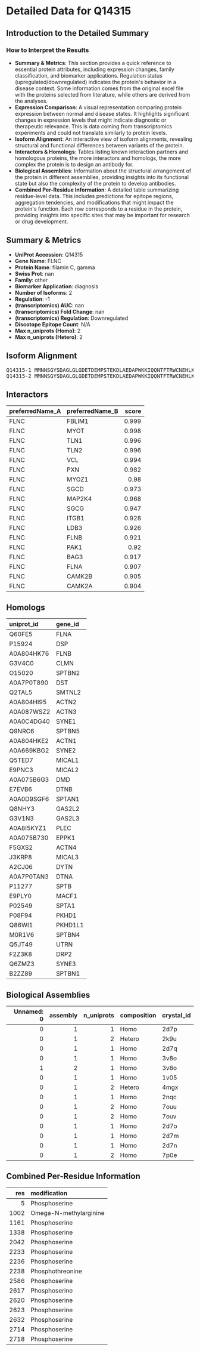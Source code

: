 # Detailed Data for Q14315


## Introduction to the Detailed Summary

### How to Interpret the Results

- **Summary & Metrics**: This section provides a quick reference to essential protein attributes, including expression changes, family classification, and biomarker applications. Regulation status (upregulated/downregulated) indicates the protein's behavior in a disease context. Some information comes from the original excel file with the proteins selected from literature, while others are derived from the analyses.
- **Expression Comparison**: A visual representation comparing protein expression between normal and disease states. It highlights significant changes in expression levels that might indicate diagnostic or therapeutic relevance. This is data coming from transcriptomics experiments and could not translate similarly to protein levels.
- **Isoform Alignment**: An interactive view of isoform alignments, revealing structural and functional differences between variants of the protein.
- **Interactors & Homologs**: Tables listing known interaction partners and homologous proteins, the more interactors and homologs, the more complex the protein is to design an antibody for.
- **Biological Assemblies**: Information about the structural arrangement of the protein in different assemblies, providing insights into its functional state but also the complexity of the protein to develop antibodies.
- **Combined Per-Residue Information**: A detailed table summarizing residue-level data. This includes predictions for epitope regions, aggregation tendencies, and modifications that might impact the protein's function. Each row corresponds to a residue in the protein, providing insights into specific sites that may be important for research or drug development.
## Summary & Metrics

- **UniProt Accession**: Q14315
- **Gene Name**: FLNC
- **Protein Name**: filamin C, gamma
- **Swiss Prot**: nan
- **Family**: other
- **Biomarker Application**: diagnosis
- **Number of Isoforms**: 2
- **Regulation**: -1
- **(transcriptomics) AUC**: nan
- **(transcriptomics) Fold Change**: nan
- **(transcriptomics) Regulation**: Downregulated
- **Discotope Epitope Count**: N/A
- **Max n_uniprots (Homo)**: 2
- **Max n_uniprots (Hetero)**: 2


## Isoform Alignment

<div>
<pre style='font-size:14px; font-family:monospace;'>Q14315-1 <span>M</span><span>M</span><span>N</span><span>N</span><span>S</span><span>G</span><span>Y</span><span>S</span><span>D</span><span>A</span><span>G</span><span>L</span><span>G</span><span>L</span><span>G</span><span>D</span><span>E</span><span>T</span><span>D</span><span>E</span><span>M</span><span>P</span><span>S</span><span>T</span><span>E</span><span>K</span><span>D</span><span>L</span><span>A</span><span>E</span><span>D</span><span>A</span><span>P</span><span>W</span><span>K</span><span>K</span><span>I</span><span>Q</span><span>Q</span><span>N</span><span>T</span><span>F</span><span>T</span><span>R</span><span>W</span><span>C</span><span>N</span><span>E</span><span>H</span><span>L</span><span>K</span><span>C</span><span>V</span><span>G</span><span>K</span><span>R</span><span>L</span><span>T</span><span>D</span><span>L</span><span>Q</span><span>R</span><span>D</span><span>L</span><span>S</span><span>D</span><span>G</span><span>L</span><span>R</span><span>L</span><span>I</span><span>A</span><span>L</span><span>L</span><span>E</span><span>V</span><span>L</span><span>S</span><span>Q</span><span>K</span><span>R</span><span>M</span><span>Y</span><span>R</span><span>K</span><span>F</span><span>H</span><span>P</span><span>R</span><span>P</span><span>N</span><span>F</span><span>R</span><span>Q</span><span>M</span><span>K</span><span>L</span><span>E</span><span>N</span><span>V</span><span>S</span><span>V</span><span>A</span><span>L</span><span>E</span><span>F</span><span>L</span><span>E</span><span>R</span><span>E</span><span>H</span><span>I</span><span>K</span><span>L</span><span>V</span><span>S</span><span>I</span><span>D</span><span>S</span><span>K</span><span>A</span><span>I</span><span>V</span><span>D</span><span>G</span><span>N</span><span>L</span><span>K</span><span>L</span><span>I</span><span>L</span><span>G</span><span>L</span><span>I</span><span>W</span><span>T</span><span>L</span><span>I</span><span>L</span><span>H</span><span>Y</span><span>S</span><span>I</span><span>S</span><span>M</span><span>P</span><span>M</span><span>W</span><span>E</span><span>D</span><span>E</span><span>D</span><span>D</span><span>E</span><span>D</span><span>A</span><span>R</span><span>K</span><span>Q</span><span>T</span><span>P</span><span>K</span><span>Q</span><span>R</span><span>L</span><span>L</span><span>G</span><span>W</span><span>I</span><span>Q</span><span>N</span><span>K</span><span>V</span><span>P</span><span>Q</span><span>L</span><span>P</span><span>I</span><span>T</span><span>N</span><span>F</span><span>N</span><span>R</span><span>D</span><span>W</span><span>Q</span><span>D</span><span>G</span><span>K</span><span>A</span><span>L</span><span>G</span><span>A</span><span>L</span><span>V</span><span>D</span><span>N</span><span>C</span><span>A</span><span>P</span><span>G</span><span>L</span><span>C</span><span>P</span><span>D</span><span>W</span><span>E</span><span>A</span><span>W</span><span>D</span><span>P</span><span>N</span><span>Q</span><span>P</span><span>V</span><span>E</span><span>N</span><span>A</span><span>R</span><span>E</span><span>A</span><span>M</span><span>Q</span><span>Q</span><span>A</span><span>D</span><span>D</span><span>W</span><span>L</span><span>G</span><span>V</span><span>P</span><span>Q</span><span>V</span><span>I</span><span>A</span><span>P</span><span>E</span><span>E</span><span>I</span><span>V</span><span>D</span><span>P</span><span>N</span><span>V</span><span>D</span><span>E</span><span>H</span><span>S</span><span>V</span><span>M</span><span>T</span><span>Y</span><span>L</span><span>S</span><span>Q</span><span>F</span><span>P</span><span>K</span><span>A</span><span>K</span><span>L</span><span>K</span><span>P</span><span>G</span><span>A</span><span>P</span><span>V</span><span>R</span><span>S</span><span>K</span><span>Q</span><span>L</span><span>N</span><span>P</span><span>K</span><span>K</span><span>A</span><span>I</span><span>A</span><span>Y</span><span>G</span><span>P</span><span>G</span><span>I</span><span>E</span><span>P</span><span>Q</span><span>G</span><span>N</span><span>T</span><span>V</span><span>L</span><span>Q</span><span>P</span><span>A</span><span>H</span><span>F</span><span>T</span><span>V</span><span>Q</span><span>T</span><span>V</span><span>D</span><span>A</span><span>G</span><span>V</span><span>G</span><span>E</span><span>V</span><span>L</span><span>V</span><span>Y</span><span>I</span><span>E</span><span>D</span><span>P</span><span>E</span><span>G</span><span>H</span><span>T</span><span>E</span><span>E</span><span>A</span><span>K</span><span>V</span><span>V</span><span>P</span><span>N</span><span>N</span><span>D</span><span>K</span><span>D</span><span>R</span><span>T</span><span>Y</span><span>A</span><span>V</span><span>S</span><span>Y</span><span>V</span><span>P</span><span>K</span><span>V</span><span>A</span><span>G</span><span>L</span><span>H</span><span>K</span><span>V</span><span>T</span><span>V</span><span>L</span><span>F</span><span>A</span><span>G</span><span>Q</span><span>N</span><span>I</span><span>E</span><span>R</span><span>S</span><span>P</span><span>F</span><span>E</span><span>V</span><span>N</span><span>V</span><span>G</span><span>M</span><span>A</span><span>L</span><span>G</span><span>D</span><span>A</span><span>N</span><span>K</span><span>V</span><span>S</span><span>A</span><span>R</span><span>G</span><span>P</span><span>G</span><span>L</span><span>E</span><span>P</span><span>V</span><span>G</span><span>N</span><span>V</span><span>A</span><span>N</span><span>K</span><span>P</span><span>T</span><span>Y</span><span>F</span><span>D</span><span>I</span><span>Y</span><span>T</span><span>A</span><span>G</span><span>A</span><span>G</span><span>T</span><span>G</span><span>D</span><span>V</span><span>A</span><span>V</span><span>V</span><span>I</span><span>V</span><span>D</span><span>P</span><span>Q</span><span>G</span><span>R</span><span>R</span><span>D</span><span>T</span><span>V</span><span>E</span><span>V</span><span>A</span><span>L</span><span>E</span><span>D</span><span>K</span><span>G</span><span>D</span><span>S</span><span>T</span><span>F</span><span>R</span><span>C</span><span>T</span><span>Y</span><span>R</span><span>P</span><span>A</span><span>M</span><span>E</span><span>G</span><span>P</span><span>H</span><span>T</span><span>V</span><span>H</span><span>V</span><span>A</span><span>F</span><span>A</span><span>G</span><span>A</span><span>P</span><span>I</span><span>T</span><span>R</span><span>S</span><span>P</span><span>F</span><span>P</span><span>V</span><span>H</span><span>V</span><span>S</span><span>E</span><span>A</span><span>C</span><span>N</span><span>P</span><span>N</span><span>A</span><span>C</span><span>R</span><span>A</span><span>S</span><span>G</span><span>R</span><span>G</span><span>L</span><span>Q</span><span>P</span><span>K</span><span>G</span><span>V</span><span>R</span><span>V</span><span>K</span><span>E</span><span>V</span><span>A</span><span>D</span><span>F</span><span>K</span><span>V</span><span>F</span><span>T</span><span>K</span><span>G</span><span>A</span><span>G</span><span>S</span><span>G</span><span>E</span><span>L</span><span>K</span><span>V</span><span>T</span><span>V</span><span>K</span><span>G</span><span>P</span><span>K</span><span>G</span><span>T</span><span>E</span><span>E</span><span>P</span><span>V</span><span>K</span><span>V</span><span>R</span><span>E</span><span>A</span><span>G</span><span>D</span><span>G</span><span>V</span><span>F</span><span>E</span><span>C</span><span>E</span><span>Y</span><span>Y</span><span>P</span><span>V</span><span>V</span><span>P</span><span>G</span><span>K</span><span>Y</span><span>V</span><span>V</span><span>T</span><span>I</span><span>T</span><span>W</span><span>G</span><span>G</span><span>Y</span><span>A</span><span>I</span><span>P</span><span>R</span><span>S</span><span>P</span><span>F</span><span>E</span><span>V</span><span>Q</span><span>V</span><span>S</span><span>P</span><span>E</span><span>A</span><span>G</span><span>V</span><span>Q</span><span>K</span><span>V</span><span>R</span><span>A</span><span>W</span><span>G</span><span>P</span><span>G</span><span>L</span><span>E</span><span>T</span><span>G</span><span>Q</span><span>V</span><span>G</span><span>K</span><span>S</span><span>A</span><span>D</span><span>F</span><span>V</span><span>V</span><span>E</span><span>A</span><span>I</span><span>G</span><span>T</span><span>E</span><span>V</span><span>G</span><span>T</span><span>L</span><span>G</span><span>F</span><span>S</span><span>I</span><span>E</span><span>G</span><span>P</span><span>S</span><span>Q</span><span>A</span><span>K</span><span>I</span><span>E</span><span>C</span><span>D</span><span>D</span><span>K</span><span>G</span><span>D</span><span>G</span><span>S</span><span>C</span><span>D</span><span>V</span><span>R</span><span>Y</span><span>W</span><span>P</span><span>T</span><span>E</span><span>P</span><span>G</span><span>E</span><span>Y</span><span>A</span><span>V</span><span>H</span><span>V</span><span>I</span><span>C</span><span>D</span><span>D</span><span>E</span><span>D</span><span>I</span><span>R</span><span>D</span><span>S</span><span>P</span><span>F</span><span>I</span><span>A</span><span>H</span><span>I</span><span>L</span><span>P</span><span>A</span><span>P</span><span>P</span><span>D</span><span>C</span><span>F</span><span>P</span><span>D</span><span>K</span><span>V</span><span>K</span><span>A</span><span>F</span><span>G</span><span>P</span><span>G</span><span>L</span><span>E</span><span>P</span><span>T</span><span>G</span><span>C</span><span>I</span><span>V</span><span>D</span><span>K</span><span>P</span><span>A</span><span>E</span><span>F</span><span>T</span><span>I</span><span>D</span><span>A</span><span>R</span><span>A</span><span>A</span><span>G</span><span>K</span><span>G</span><span>D</span><span>L</span><span>K</span><span>L</span><span>Y</span><span>A</span><span>Q</span><span>D</span><span>A</span><span>D</span><span>G</span><span>C</span><span>P</span><span>I</span><span>D</span><span>I</span><span>K</span><span>V</span><span>I</span><span>P</span><span>N</span><span>G</span><span>D</span><span>G</span><span>T</span><span>F</span><span>R</span><span>C</span><span>S</span><span>Y</span><span>V</span><span>P</span><span>T</span><span>K</span><span>P</span><span>I</span><span>K</span><span>H</span><span>T</span><span>I</span><span>I</span><span>I</span><span>S</span><span>W</span><span>G</span><span>G</span><span>V</span><span>N</span><span>V</span><span>P</span><span>K</span><span>S</span><span>P</span><span>F</span><span>R</span><span>V</span><span>N</span><span>V</span><span>G</span><span>E</span><span>G</span><span>S</span><span>H</span><span>P</span><span>E</span><span>R</span><span>V</span><span>K</span><span>V</span><span>Y</span><span>G</span><span>P</span><span>G</span><span>V</span><span>E</span><span>K</span><span>T</span><span>G</span><span>L</span><span>K</span><span>A</span><span>N</span><span>E</span><span>P</span><span>T</span><span>Y</span><span>F</span><span>T</span><span>V</span><span>D</span><span>C</span><span>S</span><span>E</span><span>A</span><span>G</span><span>Q</span><span>G</span><span>D</span><span>V</span><span>S</span><span>I</span><span>G</span><span>I</span><span>K</span><span>C</span><span>A</span><span>P</span><span>G</span><span>V</span><span>V</span><span>G</span><span>P</span><span>A</span><span>E</span><span>A</span><span>D</span><span>I</span><span>D</span><span>F</span><span>D</span><span>I</span><span>I</span><span>K</span><span>N</span><span>D</span><span>N</span><span>D</span><span>T</span><span>F</span><span>T</span><span>V</span><span>K</span><span>Y</span><span>T</span><span>P</span><span>P</span><span>G</span><span>A</span><span>G</span><span>R</span><span>Y</span><span>T</span><span>I</span><span>M</span><span>V</span><span>L</span><span>F</span><span>A</span><span>N</span><span>Q</span><span>E</span><span>I</span><span>P</span><span>A</span><span>S</span><span>P</span><span>F</span><span>H</span><span>I</span><span>K</span><span>V</span><span>D</span><span>P</span><span>S</span><span>H</span><span>D</span><span>A</span><span>S</span><span>K</span><span>V</span><span>K</span><span>A</span><span>E</span><span>G</span><span>P</span><span>G</span><span>L</span><span>N</span><span>R</span><span>T</span><span>G</span><span>V</span><span>E</span><span>V</span><span>G</span><span>K</span><span>P</span><span>T</span><span>H</span><span>F</span><span>T</span><span>V</span><span>L</span><span>T</span><span>K</span><span>G</span><span>A</span><span>G</span><span>K</span><span>A</span><span>K</span><span>L</span><span>D</span><span>V</span><span>Q</span><span>F</span><span>A</span><span>G</span><span>T</span><span>A</span><span>K</span><span>G</span><span>E</span><span>V</span><span>V</span><span>R</span><span>D</span><span>F</span><span>E</span><span>I</span><span>I</span><span>D</span><span>N</span><span>H</span><span>D</span><span>Y</span><span>S</span><span>Y</span><span>T</span><span>V</span><span>K</span><span>Y</span><span>T</span><span>A</span><span>V</span><span>Q</span><span>Q</span><span>G</span><span>N</span><span>M</span><span>A</span><span>V</span><span>T</span><span>V</span><span>T</span><span>Y</span><span>G</span><span>G</span><span>D</span><span>P</span><span>V</span><span>P</span><span>K</span><span>S</span><span>P</span><span>F</span><span>V</span><span>V</span><span>N</span><span>V</span><span>A</span><span>P</span><span>P</span><span>L</span><span>D</span><span>L</span><span>S</span><span>K</span><span>I</span><span>K</span><span>V</span><span>Q</span><span>G</span><span>L</span><span>N</span><span>S</span><span>K</span><span>V</span><span>A</span><span>V</span><span>G</span><span>Q</span><span>E</span><span>Q</span><span>A</span><span>F</span><span>S</span><span>V</span><span>N</span><span>T</span><span>R</span><span>G</span><span>A</span><span>G</span><span>G</span><span>Q</span><span>G</span><span>Q</span><span>L</span><span>D</span><span>V</span><span>R</span><span>M</span><span>T</span><span>S</span><span>P</span><span>S</span><span>R</span><span>R</span><span>P</span><span>I</span><span>P</span><span>C</span><span>K</span><span>L</span><span>E</span><span>P</span><span>G</span><span>G</span><span>G</span><span>A</span><span>E</span><span>A</span><span>Q</span><span>A</span><span>V</span><span>R</span><span>Y</span><span>M</span><span>P</span><span>P</span><span>E</span><span>E</span><span>G</span><span>P</span><span>Y</span><span>K</span><span>V</span><span>D</span><span>I</span><span>T</span><span>Y</span><span>D</span><span>G</span><span>H</span><span>P</span><span>V</span><span>P</span><span>G</span><span>S</span><span>P</span><span>F</span><span>A</span><span>V</span><span>E</span><span>G</span><span>V</span><span>L</span><span>P</span><span>P</span><span>D</span><span>P</span><span>S</span><span>K</span><span>V</span><span>C</span><span>A</span><span>Y</span><span>G</span><span>P</span><span>G</span><span>L</span><span>K</span><span>G</span><span>G</span><span>L</span><span>V</span><span>G</span><span>T</span><span>P</span><span>A</span><span>P</span><span>F</span><span>S</span><span>I</span><span>D</span><span>T</span><span>K</span><span>G</span><span>A</span><span>G</span><span>T</span><span>G</span><span>G</span><span>L</span><span>G</span><span>L</span><span>T</span><span>V</span><span>E</span><span>G</span><span>P</span><span>C</span><span>E</span><span>A</span><span>K</span><span>I</span><span>E</span><span>C</span><span>Q</span><span>D</span><span>N</span><span>G</span><span>D</span><span>G</span><span>S</span><span>C</span><span>A</span><span>V</span><span>S</span><span>Y</span><span>L</span><span>P</span><span>T</span><span>E</span><span>P</span><span>G</span><span>E</span><span>Y</span><span>T</span><span>I</span><span>N</span><span>I</span><span>L</span><span>F</span><span>A</span><span>E</span><span>A</span><span>H</span><span>I</span><span>P</span><span>G</span><span>S</span><span>P</span><span>F</span><span>K</span><span>A</span><span>T</span><span>I</span><span>R</span><span>P</span><span>V</span><span>F</span><span>D</span><span>P</span><span>S</span><span>K</span><span>V</span><span>R</span><span>A</span><span>S</span><span>G</span><span>P</span><span>G</span><span>L</span><span>E</span><span>R</span><span>G</span><span>K</span><span>V</span><span>G</span><span>E</span><span>A</span><span>A</span><span>T</span><span>F</span><span>T</span><span>V</span><span>D</span><span>C</span><span>S</span><span>E</span><span>A</span><span>G</span><span>E</span><span>A</span><span>E</span><span>L</span><span>T</span><span>I</span><span>E</span><span>I</span><span>L</span><span>S</span><span>D</span><span>A</span><span>G</span><span>V</span><span>K</span><span>A</span><span>E</span><span>V</span><span>L</span><span>I</span><span>H</span><span>N</span><span>N</span><span>A</span><span>D</span><span>G</span><span>T</span><span>Y</span><span>H</span><span>I</span><span>T</span><span>Y</span><span>S</span><span>P</span><span>A</span><span>F</span><span>P</span><span>G</span><span>T</span><span>Y</span><span>T</span><span>I</span><span>T</span><span>I</span><span>K</span><span>Y</span><span>G</span><span>G</span><span>H</span><span>P</span><span>V</span><span>P</span><span>K</span><span>F</span><span>P</span><span>T</span><span>R</span><span>V</span><span>H</span><span>V</span><span>Q</span><span>P</span><span>A</span><span>V</span><span>D</span><span>T</span><span>S</span><span>G</span><span>V</span><span>K</span><span>V</span><span>S</span><span>G</span><span>P</span><span>G</span><span>V</span><span>E</span><span>P</span><span>H</span><span>G</span><span>V</span><span>L</span><span>R</span><span>E</span><span>V</span><span>T</span><span>T</span><span>E</span><span>F</span><span>T</span><span>V</span><span>D</span><span>A</span><span>R</span><span>S</span><span>L</span><span>T</span><span>A</span><span>T</span><span>G</span><span>G</span><span>N</span><span>H</span><span>V</span><span>T</span><span>A</span><span>R</span><span>V</span><span>L</span><span>N</span><span>P</span><span>S</span><span>G</span><span>A</span><span>K</span><span>T</span><span>D</span><span>T</span><span>Y</span><span>V</span><span>T</span><span>D</span><span>N</span><span>G</span><span>D</span><span>G</span><span>T</span><span>Y</span><span>R</span><span>V</span><span>Q</span><span>Y</span><span>T</span><span>A</span><span>Y</span><span>E</span><span>E</span><span>G</span><span>V</span><span>H</span><span>L</span><span>V</span><span>E</span><span>V</span><span>L</span><span>Y</span><span>D</span><span>E</span><span>V</span><span>A</span><span>V</span><span>P</span><span>K</span><span>S</span><span>P</span><span>F</span><span>R</span><span>V</span><span>G</span><span>V</span><span>T</span><span>E</span><span>G</span><span>C</span><span>D</span><span>P</span><span>T</span><span>R</span><span>V</span><span>R</span><span>A</span><span>F</span><span>G</span><span>P</span><span>G</span><span>L</span><span>E</span><span>G</span><span>G</span><span>L</span><span>V</span><span>N</span><span>K</span><span>A</span><span>N</span><span>R</span><span>F</span><span>T</span><span>V</span><span>E</span><span>T</span><span>R</span><span>G</span><span>A</span><span>G</span><span>T</span><span>G</span><span>G</span><span>L</span><span>G</span><span>L</span><span>A</span><span>I</span><span>E</span><span>G</span><span>P</span><span>S</span><span>E</span><span>A</span><span>K</span><span>M</span><span>S</span><span>C</span><span>K</span><span>D</span><span>N</span><span>K</span><span>D</span><span>G</span><span>S</span><span>C</span><span>T</span><span>V</span><span>E</span><span>Y</span><span>I</span><span>P</span><span>F</span><span>T</span><span>P</span><span>G</span><span>D</span><span>Y</span><span>D</span><span>V</span><span>N</span><span>I</span><span>T</span><span>F</span><span>G</span><span>G</span><span>R</span><span>P</span><span>I</span><span>P</span><span>G</span><span>S</span><span>P</span><span>F</span><span>R</span><span>V</span><span>P</span><span>V</span><span>K</span><span>D</span><span>V</span><span>V</span><span>D</span><span>P</span><span>G</span><span>K</span><span>V</span><span>K</span><span>C</span><span>S</span><span>G</span><span>P</span><span>G</span><span>L</span><span>G</span><span>A</span><span>G</span><span>V</span><span>R</span><span>A</span><span>R</span><span>V</span><span>P</span><span>Q</span><span>T</span><span>F</span><span>T</span><span>V</span><span>D</span><span>C</span><span>S</span><span>Q</span><span>A</span><span>G</span><span>R</span><span>A</span><span>P</span><span>L</span><span>Q</span><span>V</span><span>A</span><span>V</span><span>L</span><span>G</span><span>P</span><span>T</span><span>G</span><span>V</span><span>A</span><span>E</span><span>P</span><span>V</span><span>E</span><span>V</span><span>R</span><span>D</span><span>N</span><span>G</span><span>D</span><span>G</span><span>T</span><span>H</span><span>T</span><span>V</span><span>H</span><span>Y</span><span>T</span><span>P</span><span>A</span><span>T</span><span>D</span><span>G</span><span>P</span><span>Y</span><span>T</span><span>V</span><span>A</span><span>V</span><span>K</span><span>Y</span><span>A</span><span>D</span><span>Q</span><span>E</span><span>V</span><span>P</span><span>R</span><span>S</span><span>P</span><span>F</span><span>K</span><span>I</span><span>K</span><span>V</span><span>L</span><span>P</span><span>A</span><span>H</span><span>D</span><span>A</span><span>S</span><span>K</span><span>V</span><span>R</span><span>A</span><span>S</span><span>G</span><span>P</span><span>G</span><span>L</span><span>N</span><span>A</span><span>S</span><span>G</span><span>I</span><span>P</span><span>A</span><span>S</span><span>L</span><span>P</span><span>V</span><span>E</span><span>F</span><span>T</span><span>I</span><span>D</span><span>A</span><span>R</span><span>D</span><span>A</span><span>G</span><span>E</span><span>G</span><span>L</span><span>L</span><span>T</span><span>V</span><span>Q</span><span>I</span><span>L</span><span>D</span><span>P</span><span>E</span><span>G</span><span>K</span><span>P</span><span>K</span><span>K</span><span>A</span><span>N</span><span>I</span><span>R</span><span>D</span><span>N</span><span>G</span><span>D</span><span>G</span><span>T</span><span>Y</span><span>T</span><span>V</span><span>S</span><span>Y</span><span>L</span><span>P</span><span>D</span><span>M</span><span>S</span><span>G</span><span>R</span><span>Y</span><span>T</span><span>I</span><span>T</span><span>I</span><span>K</span><span>Y</span><span>G</span><span>G</span><span>D</span><span>E</span><span>I</span><span>P</span><span>Y</span><span>S</span><span>P</span><span>F</span><span>R</span><span>I</span><span>H</span><span>A</span><span>L</span><span>P</span><span>T</span><span>G</span><span>D</span><span>A</span><span>S</span><span>K</span><span>C</span><span>L</span><span>V</span><span>T</span><span>V</span><span>S</span><span>I</span><span>G</span><span>G</span><span>H</span><span>G</span><span>L</span><span>G</span><span>A</span><span>C</span><span>L</span><span>G</span><span>P</span><span>R</span><span>I</span><span>Q</span><span>I</span><span>G</span><span>Q</span><span>E</span><span>T</span><span>V</span><span>I</span><span>T</span><span>V</span><span>D</span><span>A</span><span>K</span><span>A</span><span>A</span><span>G</span><span>E</span><span>G</span><span>K</span><span>V</span><span>T</span><span>C</span><span>T</span><span>V</span><span>S</span><span>T</span><span>P</span><span>D</span><span>G</span><span>A</span><span>E</span><span>L</span><span>D</span><span>V</span><span>D</span><span>V</span><span>V</span><span>E</span><span>N</span><span>H</span><span>D</span><span>G</span><span>T</span><span>F</span><span>D</span><span>I</span><span>Y</span><span>Y</span><span>T</span><span>A</span><span>P</span><span>E</span><span>P</span><span>G</span><span>K</span><span>Y</span><span>V</span><span>I</span><span>T</span><span>I</span><span>R</span><span>F</span><span>G</span><span>G</span><span>E</span><span>H</span><span>I</span><span>P</span><span>N</span><span>S</span><span>P</span><span>F</span><span>H</span><span>V</span><span>L</span><span>A</span><span style='background-color: yellow;'>C</span><span style='background-color: yellow;'>D</span><span style='background-color: yellow;'>P</span><span style='background-color: yellow;'>L</span><span style='background-color: yellow;'>P</span><span style='background-color: yellow;'>H</span><span style='background-color: yellow;'>E</span><span style='background-color: yellow;'>E</span><span style='background-color: yellow;'>E</span><span style='background-color: yellow;'>P</span><span style='background-color: yellow;'>S</span><span style='background-color: yellow;'>E</span><span style='background-color: yellow;'>V</span><span style='background-color: yellow;'>P</span><span style='background-color: yellow;'>Q</span><span style='background-color: yellow;'>L</span><span style='background-color: yellow;'>R</span><span style='background-color: yellow;'>Q</span><span style='background-color: yellow;'>P</span><span style='background-color: yellow;'>Y</span><span style='background-color: yellow;'>A</span><span style='background-color: yellow;'>P</span><span style='background-color: yellow;'>P</span><span style='background-color: yellow;'>R</span><span style='background-color: yellow;'>P</span><span style='background-color: yellow;'>G</span><span style='background-color: yellow;'>A</span><span style='background-color: yellow;'>R</span><span style='background-color: yellow;'>P</span><span style='background-color: yellow;'>T</span><span style='background-color: yellow;'>H</span><span style='background-color: yellow;'>W</span><span style='background-color: yellow;'>A</span><span>T</span><span>E</span><span>E</span><span>P</span><span>V</span><span>V</span><span>P</span><span>V</span><span>E</span><span>P</span><span>M</span><span>E</span><span>S</span><span>M</span><span>L</span><span>R</span><span>P</span><span>F</span><span>N</span><span>L</span><span>V</span><span>I</span><span>P</span><span>F</span><span>A</span><span>V</span><span>Q</span><span>K</span><span>G</span><span>E</span><span>L</span><span>T</span><span>G</span><span>E</span><span>V</span><span>R</span><span>M</span><span>P</span><span>S</span><span>G</span><span>K</span><span>T</span><span>A</span><span>R</span><span>P</span><span>N</span><span>I</span><span>T</span><span>D</span><span>N</span><span>K</span><span>D</span><span>G</span><span>T</span><span>I</span><span>T</span><span>V</span><span>R</span><span>Y</span><span>A</span><span>P</span><span>T</span><span>E</span><span>K</span><span>G</span><span>L</span><span>H</span><span>Q</span><span>M</span><span>G</span><span>I</span><span>K</span><span>Y</span><span>D</span><span>G</span><span>N</span><span>H</span><span>I</span><span>P</span><span>G</span><span>S</span><span>P</span><span>L</span><span>Q</span><span>F</span><span>Y</span><span>V</span><span>D</span><span>A</span><span>I</span><span>N</span><span>S</span><span>R</span><span>H</span><span>V</span><span>S</span><span>A</span><span>Y</span><span>G</span><span>P</span><span>G</span><span>L</span><span>S</span><span>H</span><span>G</span><span>M</span><span>V</span><span>N</span><span>K</span><span>P</span><span>A</span><span>T</span><span>F</span><span>T</span><span>I</span><span>V</span><span>T</span><span>K</span><span>D</span><span>A</span><span>G</span><span>E</span><span>G</span><span>G</span><span>L</span><span>S</span><span>L</span><span>A</span><span>V</span><span>E</span><span>G</span><span>P</span><span>S</span><span>K</span><span>A</span><span>E</span><span>I</span><span>T</span><span>C</span><span>K</span><span>D</span><span>N</span><span>K</span><span>D</span><span>G</span><span>T</span><span>C</span><span>T</span><span>V</span><span>S</span><span>Y</span><span>L</span><span>P</span><span>T</span><span>A</span><span>P</span><span>G</span><span>D</span><span>Y</span><span>S</span><span>I</span><span>I</span><span>V</span><span>R</span><span>F</span><span>D</span><span>D</span><span>K</span><span>H</span><span>I</span><span>P</span><span>G</span><span>S</span><span>P</span><span>F</span><span>T</span><span>A</span><span>K</span><span>I</span><span>T</span><span>G</span><span>D</span><span>D</span><span>S</span><span>M</span><span>R</span><span>T</span><span>S</span><span>Q</span><span>L</span><span>N</span><span>V</span><span>G</span><span>T</span><span>S</span><span>T</span><span>D</span><span>V</span><span>S</span><span>L</span><span>K</span><span>I</span><span>T</span><span>E</span><span>S</span><span>D</span><span>L</span><span>S</span><span>Q</span><span>L</span><span>T</span><span>A</span><span>S</span><span>I</span><span>R</span><span>A</span><span>P</span><span>S</span><span>G</span><span>N</span><span>E</span><span>E</span><span>P</span><span>C</span><span>L</span><span>L</span><span>K</span><span>R</span><span>L</span><span>P</span><span>N</span><span>R</span><span>H</span><span>I</span><span>G</span><span>I</span><span>S</span><span>F</span><span>T</span><span>P</span><span>K</span><span>E</span><span>V</span><span>G</span><span>E</span><span>H</span><span>V</span><span>V</span><span>S</span><span>V</span><span>R</span><span>K</span><span>S</span><span>G</span><span>K</span><span>H</span><span>V</span><span>T</span><span>N</span><span>S</span><span>P</span><span>F</span><span>K</span><span>I</span><span>L</span><span>V</span><span>G</span><span>P</span><span>S</span><span>E</span><span>I</span><span>G</span><span>D</span><span>A</span><span>S</span><span>K</span><span>V</span><span>R</span><span>V</span><span>W</span><span>G</span><span>K</span><span>G</span><span>L</span><span>S</span><span>E</span><span>G</span><span>H</span><span>T</span><span>F</span><span>Q</span><span>V</span><span>A</span><span>E</span><span>F</span><span>I</span><span>V</span><span>D</span><span>T</span><span>R</span><span>N</span><span>A</span><span>G</span><span>Y</span><span>G</span><span>G</span><span>L</span><span>G</span><span>L</span><span>S</span><span>I</span><span>E</span><span>G</span><span>P</span><span>S</span><span>K</span><span>V</span><span>D</span><span>I</span><span>N</span><span>C</span><span>E</span><span>D</span><span>M</span><span>E</span><span>D</span><span>G</span><span>T</span><span>C</span><span>K</span><span>V</span><span>T</span><span>Y</span><span>C</span><span>P</span><span>T</span><span>E</span><span>P</span><span>G</span><span>T</span><span>Y</span><span>I</span><span>I</span><span>N</span><span>I</span><span>K</span><span>F</span><span>A</span><span>D</span><span>K</span><span>H</span><span>V</span><span>P</span><span>G</span><span>S</span><span>P</span><span>F</span><span>T</span><span>V</span><span>K</span><span>V</span><span>T</span><span>G</span><span>E</span><span>G</span><span>R</span><span>M</span><span>K</span><span>E</span><span>S</span><span>I</span><span>T</span><span>R</span><span>R</span><span>R</span><span>Q</span><span>A</span><span>P</span><span>S</span><span>I</span><span>A</span><span>T</span><span>I</span><span>G</span><span>S</span><span>T</span><span>C</span><span>D</span><span>L</span><span>N</span><span>L</span><span>K</span><span>I</span><span>P</span><span>G</span><span>N</span><span>W</span><span>F</span><span>Q</span><span>M</span><span>V</span><span>S</span><span>A</span><span>Q</span><span>E</span><span>R</span><span>L</span><span>T</span><span>R</span><span>T</span><span>F</span><span>T</span><span>R</span><span>S</span><span>S</span><span>H</span><span>T</span><span>Y</span><span>T</span><span>R</span><span>T</span><span>E</span><span>R</span><span>T</span><span>E</span><span>I</span><span>S</span><span>K</span><span>T</span><span>R</span><span>G</span><span>G</span><span>E</span><span>T</span><span>K</span><span>R</span><span>E</span><span>V</span><span>R</span><span>V</span><span>E</span><span>E</span><span>S</span><span>T</span><span>Q</span><span>V</span><span>G</span><span>G</span><span>D</span><span>P</span><span>F</span><span>P</span><span>A</span><span>V</span><span>F</span><span>G</span><span>D</span><span>F</span><span>L</span><span>G</span><span>R</span><span>E</span><span>R</span><span>L</span><span>G</span><span>S</span><span>F</span><span>G</span><span>S</span><span>I</span><span>T</span><span>R</span><span>Q</span><span>Q</span><span>E</span><span>G</span><span>E</span><span>A</span><span>S</span><span>S</span><span>Q</span><span>D</span><span>M</span><span>T</span><span>A</span><span>Q</span><span>V</span><span>T</span><span>S</span><span>P</span><span>S</span><span>G</span><span>K</span><span>V</span><span>E</span><span>A</span><span>A</span><span>E</span><span>I</span><span>V</span><span>E</span><span>G</span><span>E</span><span>D</span><span>S</span><span>A</span><span>Y</span><span>S</span><span>V</span><span>R</span><span>F</span><span>V</span><span>P</span><span>Q</span><span>E</span><span>M</span><span>G</span><span>P</span><span>H</span><span>T</span><span>V</span><span>A</span><span>V</span><span>K</span><span>Y</span><span>R</span><span>G</span><span>Q</span><span>H</span><span>V</span><span>P</span><span>G</span><span>S</span><span>P</span><span>F</span><span>Q</span><span>F</span><span>T</span><span>V</span><span>G</span><span>P</span><span>L</span><span>G</span><span>E</span><span>G</span><span>G</span><span>A</span><span>H</span><span>K</span><span>V</span><span>R</span><span>A</span><span>G</span><span>G</span><span>T</span><span>G</span><span>L</span><span>E</span><span>R</span><span>G</span><span>V</span><span>A</span><span>G</span><span>V</span><span>P</span><span>A</span><span>E</span><span>F</span><span>S</span><span>I</span><span>W</span><span>T</span><span>R</span><span>E</span><span>A</span><span>G</span><span>A</span><span>G</span><span>G</span><span>L</span><span>S</span><span>I</span><span>A</span><span>V</span><span>E</span><span>G</span><span>P</span><span>S</span><span>K</span><span>A</span><span>E</span><span>I</span><span>A</span><span>F</span><span>E</span><span>D</span><span>R</span><span>K</span><span>D</span><span>G</span><span>S</span><span>C</span><span>G</span><span>V</span><span>S</span><span>Y</span><span>V</span><span>V</span><span>Q</span><span>E</span><span>P</span><span>G</span><span>D</span><span>Y</span><span>E</span><span>V</span><span>S</span><span>I</span><span>K</span><span>F</span><span>N</span><span>D</span><span>E</span><span>H</span><span>I</span><span>P</span><span>D</span><span>S</span><span>P</span><span>F</span><span>V</span><span>V</span><span>P</span><span>V</span><span>A</span><span>S</span><span>L</span><span>S</span><span>D</span><span>D</span><span>A</span><span>R</span><span>R</span><span>L</span><span>T</span><span>V</span><span>T</span><span>S</span><span>L</span><span>Q</span><span>E</span><span>T</span><span>G</span><span>L</span><span>K</span><span>V</span><span>N</span><span>Q</span><span>P</span><span>A</span><span>S</span><span>F</span><span>A</span><span>V</span><span>Q</span><span>L</span><span>N</span><span>G</span><span>A</span><span>R</span><span>G</span><span>V</span><span>I</span><span>D</span><span>A</span><span>R</span><span>V</span><span>H</span><span>T</span><span>P</span><span>S</span><span>G</span><span>A</span><span>V</span><span>E</span><span>E</span><span>C</span><span>Y</span><span>V</span><span>S</span><span>E</span><span>L</span><span>D</span><span>S</span><span>D</span><span>K</span><span>H</span><span>T</span><span>I</span><span>R</span><span>F</span><span>I</span><span>P</span><span>H</span><span>E</span><span>N</span><span>G</span><span>V</span><span>H</span><span>S</span><span>I</span><span>D</span><span>V</span><span>K</span><span>F</span><span>N</span><span>G</span><span>A</span><span>H</span><span>I</span><span>P</span><span>G</span><span>S</span><span>P</span><span>F</span><span>K</span><span>I</span><span>R</span><span>V</span><span>G</span><span>E</span><span>Q</span><span>S</span><span>Q</span><span>A</span><span>G</span><span>D</span><span>P</span><span>G</span><span>L</span><span>V</span><span>S</span><span>A</span><span>Y</span><span>G</span><span>P</span><span>G</span><span>L</span><span>E</span><span>G</span><span>G</span><span>T</span><span>T</span><span>G</span><span>V</span><span>S</span><span>S</span><span>E</span><span>F</span><span>I</span><span>V</span><span>N</span><span>T</span><span>L</span><span>N</span><span>A</span><span>G</span><span>S</span><span>G</span><span>A</span><span>L</span><span>S</span><span>V</span><span>T</span><span>I</span><span>D</span><span>G</span><span>P</span><span>S</span><span>K</span><span>V</span><span>Q</span><span>L</span><span>D</span><span>C</span><span>R</span><span>E</span><span>C</span><span>P</span><span>E</span><span>G</span><span>H</span><span>V</span><span>V</span><span>T</span><span>Y</span><span>T</span><span>P</span><span>M</span><span>A</span><span>P</span><span>G</span><span>N</span><span>Y</span><span>L</span><span>I</span><span>A</span><span>I</span><span>K</span><span>Y</span><span>G</span><span>G</span><span>P</span><span>Q</span><span>H</span><span>I</span><span>V</span><span>G</span><span>S</span><span>P</span><span>F</span><span>K</span><span>A</span><span>K</span><span>V</span><span>T</span><span>G</span><span>P</span><span>R</span><span>L</span><span>S</span><span>G</span><span>G</span><span>H</span><span>S</span><span>L</span><span>H</span><span>E</span><span>T</span><span>S</span><span>T</span><span>V</span><span>L</span><span>V</span><span>E</span><span>T</span><span>V</span><span>T</span><span>K</span><span>S</span><span>S</span><span>S</span><span>S</span><span>R</span><span>G</span><span>S</span><span>S</span><span>Y</span><span>S</span><span>S</span><span>I</span><span>P</span><span>K</span><span>F</span><span>S</span><span>S</span><span>D</span><span>A</span><span>S</span><span>K</span><span>V</span><span>V</span><span>T</span><span>R</span><span>G</span><span>P</span><span>G</span><span>L</span><span>S</span><span>Q</span><span>A</span><span>F</span><span>V</span><span>G</span><span>Q</span><span>K</span><span>N</span><span>S</span><span>F</span><span>T</span><span>V</span><span>D</span><span>C</span><span>S</span><span>K</span><span>A</span><span>G</span><span>T</span><span>N</span><span>M</span><span>M</span><span>M</span><span>V</span><span>G</span><span>V</span><span>H</span><span>G</span><span>P</span><span>K</span><span>T</span><span>P</span><span>C</span><span>E</span><span>E</span><span>V</span><span>Y</span><span>V</span><span>K</span><span>H</span><span>M</span><span>G</span><span>N</span><span>R</span><span>V</span><span>Y</span><span>N</span><span>V</span><span>T</span><span>Y</span><span>T</span><span>V</span><span>K</span><span>E</span><span>K</span><span>G</span><span>D</span><span>Y</span><span>I</span><span>L</span><span>I</span><span>V</span><span>K</span><span>W</span><span>G</span><span>D</span><span>E</span><span>S</span><span>V</span><span>P</span><span>G</span><span>S</span><span>P</span><span>F</span><span>K</span><span>V</span><span>K</span><span>V</span><span>P</span>
Q14315-2 <span>M</span><span>M</span><span>N</span><span>N</span><span>S</span><span>G</span><span>Y</span><span>S</span><span>D</span><span>A</span><span>G</span><span>L</span><span>G</span><span>L</span><span>G</span><span>D</span><span>E</span><span>T</span><span>D</span><span>E</span><span>M</span><span>P</span><span>S</span><span>T</span><span>E</span><span>K</span><span>D</span><span>L</span><span>A</span><span>E</span><span>D</span><span>A</span><span>P</span><span>W</span><span>K</span><span>K</span><span>I</span><span>Q</span><span>Q</span><span>N</span><span>T</span><span>F</span><span>T</span><span>R</span><span>W</span><span>C</span><span>N</span><span>E</span><span>H</span><span>L</span><span>K</span><span>C</span><span>V</span><span>G</span><span>K</span><span>R</span><span>L</span><span>T</span><span>D</span><span>L</span><span>Q</span><span>R</span><span>D</span><span>L</span><span>S</span><span>D</span><span>G</span><span>L</span><span>R</span><span>L</span><span>I</span><span>A</span><span>L</span><span>L</span><span>E</span><span>V</span><span>L</span><span>S</span><span>Q</span><span>K</span><span>R</span><span>M</span><span>Y</span><span>R</span><span>K</span><span>F</span><span>H</span><span>P</span><span>R</span><span>P</span><span>N</span><span>F</span><span>R</span><span>Q</span><span>M</span><span>K</span><span>L</span><span>E</span><span>N</span><span>V</span><span>S</span><span>V</span><span>A</span><span>L</span><span>E</span><span>F</span><span>L</span><span>E</span><span>R</span><span>E</span><span>H</span><span>I</span><span>K</span><span>L</span><span>V</span><span>S</span><span>I</span><span>D</span><span>S</span><span>K</span><span>A</span><span>I</span><span>V</span><span>D</span><span>G</span><span>N</span><span>L</span><span>K</span><span>L</span><span>I</span><span>L</span><span>G</span><span>L</span><span>I</span><span>W</span><span>T</span><span>L</span><span>I</span><span>L</span><span>H</span><span>Y</span><span>S</span><span>I</span><span>S</span><span>M</span><span>P</span><span>M</span><span>W</span><span>E</span><span>D</span><span>E</span><span>D</span><span>D</span><span>E</span><span>D</span><span>A</span><span>R</span><span>K</span><span>Q</span><span>T</span><span>P</span><span>K</span><span>Q</span><span>R</span><span>L</span><span>L</span><span>G</span><span>W</span><span>I</span><span>Q</span><span>N</span><span>K</span><span>V</span><span>P</span><span>Q</span><span>L</span><span>P</span><span>I</span><span>T</span><span>N</span><span>F</span><span>N</span><span>R</span><span>D</span><span>W</span><span>Q</span><span>D</span><span>G</span><span>K</span><span>A</span><span>L</span><span>G</span><span>A</span><span>L</span><span>V</span><span>D</span><span>N</span><span>C</span><span>A</span><span>P</span><span>G</span><span>L</span><span>C</span><span>P</span><span>D</span><span>W</span><span>E</span><span>A</span><span>W</span><span>D</span><span>P</span><span>N</span><span>Q</span><span>P</span><span>V</span><span>E</span><span>N</span><span>A</span><span>R</span><span>E</span><span>A</span><span>M</span><span>Q</span><span>Q</span><span>A</span><span>D</span><span>D</span><span>W</span><span>L</span><span>G</span><span>V</span><span>P</span><span>Q</span><span>V</span><span>I</span><span>A</span><span>P</span><span>E</span><span>E</span><span>I</span><span>V</span><span>D</span><span>P</span><span>N</span><span>V</span><span>D</span><span>E</span><span>H</span><span>S</span><span>V</span><span>M</span><span>T</span><span>Y</span><span>L</span><span>S</span><span>Q</span><span>F</span><span>P</span><span>K</span><span>A</span><span>K</span><span>L</span><span>K</span><span>P</span><span>G</span><span>A</span><span>P</span><span>V</span><span>R</span><span>S</span><span>K</span><span>Q</span><span>L</span><span>N</span><span>P</span><span>K</span><span>K</span><span>A</span><span>I</span><span>A</span><span>Y</span><span>G</span><span>P</span><span>G</span><span>I</span><span>E</span><span>P</span><span>Q</span><span>G</span><span>N</span><span>T</span><span>V</span><span>L</span><span>Q</span><span>P</span><span>A</span><span>H</span><span>F</span><span>T</span><span>V</span><span>Q</span><span>T</span><span>V</span><span>D</span><span>A</span><span>G</span><span>V</span><span>G</span><span>E</span><span>V</span><span>L</span><span>V</span><span>Y</span><span>I</span><span>E</span><span>D</span><span>P</span><span>E</span><span>G</span><span>H</span><span>T</span><span>E</span><span>E</span><span>A</span><span>K</span><span>V</span><span>V</span><span>P</span><span>N</span><span>N</span><span>D</span><span>K</span><span>D</span><span>R</span><span>T</span><span>Y</span><span>A</span><span>V</span><span>S</span><span>Y</span><span>V</span><span>P</span><span>K</span><span>V</span><span>A</span><span>G</span><span>L</span><span>H</span><span>K</span><span>V</span><span>T</span><span>V</span><span>L</span><span>F</span><span>A</span><span>G</span><span>Q</span><span>N</span><span>I</span><span>E</span><span>R</span><span>S</span><span>P</span><span>F</span><span>E</span><span>V</span><span>N</span><span>V</span><span>G</span><span>M</span><span>A</span><span>L</span><span>G</span><span>D</span><span>A</span><span>N</span><span>K</span><span>V</span><span>S</span><span>A</span><span>R</span><span>G</span><span>P</span><span>G</span><span>L</span><span>E</span><span>P</span><span>V</span><span>G</span><span>N</span><span>V</span><span>A</span><span>N</span><span>K</span><span>P</span><span>T</span><span>Y</span><span>F</span><span>D</span><span>I</span><span>Y</span><span>T</span><span>A</span><span>G</span><span>A</span><span>G</span><span>T</span><span>G</span><span>D</span><span>V</span><span>A</span><span>V</span><span>V</span><span>I</span><span>V</span><span>D</span><span>P</span><span>Q</span><span>G</span><span>R</span><span>R</span><span>D</span><span>T</span><span>V</span><span>E</span><span>V</span><span>A</span><span>L</span><span>E</span><span>D</span><span>K</span><span>G</span><span>D</span><span>S</span><span>T</span><span>F</span><span>R</span><span>C</span><span>T</span><span>Y</span><span>R</span><span>P</span><span>A</span><span>M</span><span>E</span><span>G</span><span>P</span><span>H</span><span>T</span><span>V</span><span>H</span><span>V</span><span>A</span><span>F</span><span>A</span><span>G</span><span>A</span><span>P</span><span>I</span><span>T</span><span>R</span><span>S</span><span>P</span><span>F</span><span>P</span><span>V</span><span>H</span><span>V</span><span>S</span><span>E</span><span>A</span><span>C</span><span>N</span><span>P</span><span>N</span><span>A</span><span>C</span><span>R</span><span>A</span><span>S</span><span>G</span><span>R</span><span>G</span><span>L</span><span>Q</span><span>P</span><span>K</span><span>G</span><span>V</span><span>R</span><span>V</span><span>K</span><span>E</span><span>V</span><span>A</span><span>D</span><span>F</span><span>K</span><span>V</span><span>F</span><span>T</span><span>K</span><span>G</span><span>A</span><span>G</span><span>S</span><span>G</span><span>E</span><span>L</span><span>K</span><span>V</span><span>T</span><span>V</span><span>K</span><span>G</span><span>P</span><span>K</span><span>G</span><span>T</span><span>E</span><span>E</span><span>P</span><span>V</span><span>K</span><span>V</span><span>R</span><span>E</span><span>A</span><span>G</span><span>D</span><span>G</span><span>V</span><span>F</span><span>E</span><span>C</span><span>E</span><span>Y</span><span>Y</span><span>P</span><span>V</span><span>V</span><span>P</span><span>G</span><span>K</span><span>Y</span><span>V</span><span>V</span><span>T</span><span>I</span><span>T</span><span>W</span><span>G</span><span>G</span><span>Y</span><span>A</span><span>I</span><span>P</span><span>R</span><span>S</span><span>P</span><span>F</span><span>E</span><span>V</span><span>Q</span><span>V</span><span>S</span><span>P</span><span>E</span><span>A</span><span>G</span><span>V</span><span>Q</span><span>K</span><span>V</span><span>R</span><span>A</span><span>W</span><span>G</span><span>P</span><span>G</span><span>L</span><span>E</span><span>T</span><span>G</span><span>Q</span><span>V</span><span>G</span><span>K</span><span>S</span><span>A</span><span>D</span><span>F</span><span>V</span><span>V</span><span>E</span><span>A</span><span>I</span><span>G</span><span>T</span><span>E</span><span>V</span><span>G</span><span>T</span><span>L</span><span>G</span><span>F</span><span>S</span><span>I</span><span>E</span><span>G</span><span>P</span><span>S</span><span>Q</span><span>A</span><span>K</span><span>I</span><span>E</span><span>C</span><span>D</span><span>D</span><span>K</span><span>G</span><span>D</span><span>G</span><span>S</span><span>C</span><span>D</span><span>V</span><span>R</span><span>Y</span><span>W</span><span>P</span><span>T</span><span>E</span><span>P</span><span>G</span><span>E</span><span>Y</span><span>A</span><span>V</span><span>H</span><span>V</span><span>I</span><span>C</span><span>D</span><span>D</span><span>E</span><span>D</span><span>I</span><span>R</span><span>D</span><span>S</span><span>P</span><span>F</span><span>I</span><span>A</span><span>H</span><span>I</span><span>L</span><span>P</span><span>A</span><span>P</span><span>P</span><span>D</span><span>C</span><span>F</span><span>P</span><span>D</span><span>K</span><span>V</span><span>K</span><span>A</span><span>F</span><span>G</span><span>P</span><span>G</span><span>L</span><span>E</span><span>P</span><span>T</span><span>G</span><span>C</span><span>I</span><span>V</span><span>D</span><span>K</span><span>P</span><span>A</span><span>E</span><span>F</span><span>T</span><span>I</span><span>D</span><span>A</span><span>R</span><span>A</span><span>A</span><span>G</span><span>K</span><span>G</span><span>D</span><span>L</span><span>K</span><span>L</span><span>Y</span><span>A</span><span>Q</span><span>D</span><span>A</span><span>D</span><span>G</span><span>C</span><span>P</span><span>I</span><span>D</span><span>I</span><span>K</span><span>V</span><span>I</span><span>P</span><span>N</span><span>G</span><span>D</span><span>G</span><span>T</span><span>F</span><span>R</span><span>C</span><span>S</span><span>Y</span><span>V</span><span>P</span><span>T</span><span>K</span><span>P</span><span>I</span><span>K</span><span>H</span><span>T</span><span>I</span><span>I</span><span>I</span><span>S</span><span>W</span><span>G</span><span>G</span><span>V</span><span>N</span><span>V</span><span>P</span><span>K</span><span>S</span><span>P</span><span>F</span><span>R</span><span>V</span><span>N</span><span>V</span><span>G</span><span>E</span><span>G</span><span>S</span><span>H</span><span>P</span><span>E</span><span>R</span><span>V</span><span>K</span><span>V</span><span>Y</span><span>G</span><span>P</span><span>G</span><span>V</span><span>E</span><span>K</span><span>T</span><span>G</span><span>L</span><span>K</span><span>A</span><span>N</span><span>E</span><span>P</span><span>T</span><span>Y</span><span>F</span><span>T</span><span>V</span><span>D</span><span>C</span><span>S</span><span>E</span><span>A</span><span>G</span><span>Q</span><span>G</span><span>D</span><span>V</span><span>S</span><span>I</span><span>G</span><span>I</span><span>K</span><span>C</span><span>A</span><span>P</span><span>G</span><span>V</span><span>V</span><span>G</span><span>P</span><span>A</span><span>E</span><span>A</span><span>D</span><span>I</span><span>D</span><span>F</span><span>D</span><span>I</span><span>I</span><span>K</span><span>N</span><span>D</span><span>N</span><span>D</span><span>T</span><span>F</span><span>T</span><span>V</span><span>K</span><span>Y</span><span>T</span><span>P</span><span>P</span><span>G</span><span>A</span><span>G</span><span>R</span><span>Y</span><span>T</span><span>I</span><span>M</span><span>V</span><span>L</span><span>F</span><span>A</span><span>N</span><span>Q</span><span>E</span><span>I</span><span>P</span><span>A</span><span>S</span><span>P</span><span>F</span><span>H</span><span>I</span><span>K</span><span>V</span><span>D</span><span>P</span><span>S</span><span>H</span><span>D</span><span>A</span><span>S</span><span>K</span><span>V</span><span>K</span><span>A</span><span>E</span><span>G</span><span>P</span><span>G</span><span>L</span><span>N</span><span>R</span><span>T</span><span>G</span><span>V</span><span>E</span><span>V</span><span>G</span><span>K</span><span>P</span><span>T</span><span>H</span><span>F</span><span>T</span><span>V</span><span>L</span><span>T</span><span>K</span><span>G</span><span>A</span><span>G</span><span>K</span><span>A</span><span>K</span><span>L</span><span>D</span><span>V</span><span>Q</span><span>F</span><span>A</span><span>G</span><span>T</span><span>A</span><span>K</span><span>G</span><span>E</span><span>V</span><span>V</span><span>R</span><span>D</span><span>F</span><span>E</span><span>I</span><span>I</span><span>D</span><span>N</span><span>H</span><span>D</span><span>Y</span><span>S</span><span>Y</span><span>T</span><span>V</span><span>K</span><span>Y</span><span>T</span><span>A</span><span>V</span><span>Q</span><span>Q</span><span>G</span><span>N</span><span>M</span><span>A</span><span>V</span><span>T</span><span>V</span><span>T</span><span>Y</span><span>G</span><span>G</span><span>D</span><span>P</span><span>V</span><span>P</span><span>K</span><span>S</span><span>P</span><span>F</span><span>V</span><span>V</span><span>N</span><span>V</span><span>A</span><span>P</span><span>P</span><span>L</span><span>D</span><span>L</span><span>S</span><span>K</span><span>I</span><span>K</span><span>V</span><span>Q</span><span>G</span><span>L</span><span>N</span><span>S</span><span>K</span><span>V</span><span>A</span><span>V</span><span>G</span><span>Q</span><span>E</span><span>Q</span><span>A</span><span>F</span><span>S</span><span>V</span><span>N</span><span>T</span><span>R</span><span>G</span><span>A</span><span>G</span><span>G</span><span>Q</span><span>G</span><span>Q</span><span>L</span><span>D</span><span>V</span><span>R</span><span>M</span><span>T</span><span>S</span><span>P</span><span>S</span><span>R</span><span>R</span><span>P</span><span>I</span><span>P</span><span>C</span><span>K</span><span>L</span><span>E</span><span>P</span><span>G</span><span>G</span><span>G</span><span>A</span><span>E</span><span>A</span><span>Q</span><span>A</span><span>V</span><span>R</span><span>Y</span><span>M</span><span>P</span><span>P</span><span>E</span><span>E</span><span>G</span><span>P</span><span>Y</span><span>K</span><span>V</span><span>D</span><span>I</span><span>T</span><span>Y</span><span>D</span><span>G</span><span>H</span><span>P</span><span>V</span><span>P</span><span>G</span><span>S</span><span>P</span><span>F</span><span>A</span><span>V</span><span>E</span><span>G</span><span>V</span><span>L</span><span>P</span><span>P</span><span>D</span><span>P</span><span>S</span><span>K</span><span>V</span><span>C</span><span>A</span><span>Y</span><span>G</span><span>P</span><span>G</span><span>L</span><span>K</span><span>G</span><span>G</span><span>L</span><span>V</span><span>G</span><span>T</span><span>P</span><span>A</span><span>P</span><span>F</span><span>S</span><span>I</span><span>D</span><span>T</span><span>K</span><span>G</span><span>A</span><span>G</span><span>T</span><span>G</span><span>G</span><span>L</span><span>G</span><span>L</span><span>T</span><span>V</span><span>E</span><span>G</span><span>P</span><span>C</span><span>E</span><span>A</span><span>K</span><span>I</span><span>E</span><span>C</span><span>Q</span><span>D</span><span>N</span><span>G</span><span>D</span><span>G</span><span>S</span><span>C</span><span>A</span><span>V</span><span>S</span><span>Y</span><span>L</span><span>P</span><span>T</span><span>E</span><span>P</span><span>G</span><span>E</span><span>Y</span><span>T</span><span>I</span><span>N</span><span>I</span><span>L</span><span>F</span><span>A</span><span>E</span><span>A</span><span>H</span><span>I</span><span>P</span><span>G</span><span>S</span><span>P</span><span>F</span><span>K</span><span>A</span><span>T</span><span>I</span><span>R</span><span>P</span><span>V</span><span>F</span><span>D</span><span>P</span><span>S</span><span>K</span><span>V</span><span>R</span><span>A</span><span>S</span><span>G</span><span>P</span><span>G</span><span>L</span><span>E</span><span>R</span><span>G</span><span>K</span><span>V</span><span>G</span><span>E</span><span>A</span><span>A</span><span>T</span><span>F</span><span>T</span><span>V</span><span>D</span><span>C</span><span>S</span><span>E</span><span>A</span><span>G</span><span>E</span><span>A</span><span>E</span><span>L</span><span>T</span><span>I</span><span>E</span><span>I</span><span>L</span><span>S</span><span>D</span><span>A</span><span>G</span><span>V</span><span>K</span><span>A</span><span>E</span><span>V</span><span>L</span><span>I</span><span>H</span><span>N</span><span>N</span><span>A</span><span>D</span><span>G</span><span>T</span><span>Y</span><span>H</span><span>I</span><span>T</span><span>Y</span><span>S</span><span>P</span><span>A</span><span>F</span><span>P</span><span>G</span><span>T</span><span>Y</span><span>T</span><span>I</span><span>T</span><span>I</span><span>K</span><span>Y</span><span>G</span><span>G</span><span>H</span><span>P</span><span>V</span><span>P</span><span>K</span><span>F</span><span>P</span><span>T</span><span>R</span><span>V</span><span>H</span><span>V</span><span>Q</span><span>P</span><span>A</span><span>V</span><span>D</span><span>T</span><span>S</span><span>G</span><span>V</span><span>K</span><span>V</span><span>S</span><span>G</span><span>P</span><span>G</span><span>V</span><span>E</span><span>P</span><span>H</span><span>G</span><span>V</span><span>L</span><span>R</span><span>E</span><span>V</span><span>T</span><span>T</span><span>E</span><span>F</span><span>T</span><span>V</span><span>D</span><span>A</span><span>R</span><span>S</span><span>L</span><span>T</span><span>A</span><span>T</span><span>G</span><span>G</span><span>N</span><span>H</span><span>V</span><span>T</span><span>A</span><span>R</span><span>V</span><span>L</span><span>N</span><span>P</span><span>S</span><span>G</span><span>A</span><span>K</span><span>T</span><span>D</span><span>T</span><span>Y</span><span>V</span><span>T</span><span>D</span><span>N</span><span>G</span><span>D</span><span>G</span><span>T</span><span>Y</span><span>R</span><span>V</span><span>Q</span><span>Y</span><span>T</span><span>A</span><span>Y</span><span>E</span><span>E</span><span>G</span><span>V</span><span>H</span><span>L</span><span>V</span><span>E</span><span>V</span><span>L</span><span>Y</span><span>D</span><span>E</span><span>V</span><span>A</span><span>V</span><span>P</span><span>K</span><span>S</span><span>P</span><span>F</span><span>R</span><span>V</span><span>G</span><span>V</span><span>T</span><span>E</span><span>G</span><span>C</span><span>D</span><span>P</span><span>T</span><span>R</span><span>V</span><span>R</span><span>A</span><span>F</span><span>G</span><span>P</span><span>G</span><span>L</span><span>E</span><span>G</span><span>G</span><span>L</span><span>V</span><span>N</span><span>K</span><span>A</span><span>N</span><span>R</span><span>F</span><span>T</span><span>V</span><span>E</span><span>T</span><span>R</span><span>G</span><span>A</span><span>G</span><span>T</span><span>G</span><span>G</span><span>L</span><span>G</span><span>L</span><span>A</span><span>I</span><span>E</span><span>G</span><span>P</span><span>S</span><span>E</span><span>A</span><span>K</span><span>M</span><span>S</span><span>C</span><span>K</span><span>D</span><span>N</span><span>K</span><span>D</span><span>G</span><span>S</span><span>C</span><span>T</span><span>V</span><span>E</span><span>Y</span><span>I</span><span>P</span><span>F</span><span>T</span><span>P</span><span>G</span><span>D</span><span>Y</span><span>D</span><span>V</span><span>N</span><span>I</span><span>T</span><span>F</span><span>G</span><span>G</span><span>R</span><span>P</span><span>I</span><span>P</span><span>G</span><span>S</span><span>P</span><span>F</span><span>R</span><span>V</span><span>P</span><span>V</span><span>K</span><span>D</span><span>V</span><span>V</span><span>D</span><span>P</span><span>G</span><span>K</span><span>V</span><span>K</span><span>C</span><span>S</span><span>G</span><span>P</span><span>G</span><span>L</span><span>G</span><span>A</span><span>G</span><span>V</span><span>R</span><span>A</span><span>R</span><span>V</span><span>P</span><span>Q</span><span>T</span><span>F</span><span>T</span><span>V</span><span>D</span><span>C</span><span>S</span><span>Q</span><span>A</span><span>G</span><span>R</span><span>A</span><span>P</span><span>L</span><span>Q</span><span>V</span><span>A</span><span>V</span><span>L</span><span>G</span><span>P</span><span>T</span><span>G</span><span>V</span><span>A</span><span>E</span><span>P</span><span>V</span><span>E</span><span>V</span><span>R</span><span>D</span><span>N</span><span>G</span><span>D</span><span>G</span><span>T</span><span>H</span><span>T</span><span>V</span><span>H</span><span>Y</span><span>T</span><span>P</span><span>A</span><span>T</span><span>D</span><span>G</span><span>P</span><span>Y</span><span>T</span><span>V</span><span>A</span><span>V</span><span>K</span><span>Y</span><span>A</span><span>D</span><span>Q</span><span>E</span><span>V</span><span>P</span><span>R</span><span>S</span><span>P</span><span>F</span><span>K</span><span>I</span><span>K</span><span>V</span><span>L</span><span>P</span><span>A</span><span>H</span><span>D</span><span>A</span><span>S</span><span>K</span><span>V</span><span>R</span><span>A</span><span>S</span><span>G</span><span>P</span><span>G</span><span>L</span><span>N</span><span>A</span><span>S</span><span>G</span><span>I</span><span>P</span><span>A</span><span>S</span><span>L</span><span>P</span><span>V</span><span>E</span><span>F</span><span>T</span><span>I</span><span>D</span><span>A</span><span>R</span><span>D</span><span>A</span><span>G</span><span>E</span><span>G</span><span>L</span><span>L</span><span>T</span><span>V</span><span>Q</span><span>I</span><span>L</span><span>D</span><span>P</span><span>E</span><span>G</span><span>K</span><span>P</span><span>K</span><span>K</span><span>A</span><span>N</span><span>I</span><span>R</span><span>D</span><span>N</span><span>G</span><span>D</span><span>G</span><span>T</span><span>Y</span><span>T</span><span>V</span><span>S</span><span>Y</span><span>L</span><span>P</span><span>D</span><span>M</span><span>S</span><span>G</span><span>R</span><span>Y</span><span>T</span><span>I</span><span>T</span><span>I</span><span>K</span><span>Y</span><span>G</span><span>G</span><span>D</span><span>E</span><span>I</span><span>P</span><span>Y</span><span>S</span><span>P</span><span>F</span><span>R</span><span>I</span><span>H</span><span>A</span><span>L</span><span>P</span><span>T</span><span>G</span><span>D</span><span>A</span><span>S</span><span>K</span><span>C</span><span>L</span><span>V</span><span>T</span><span>V</span><span>S</span><span>I</span><span>G</span><span>G</span><span>H</span><span>G</span><span>L</span><span>G</span><span>A</span><span>C</span><span>L</span><span>G</span><span>P</span><span>R</span><span>I</span><span>Q</span><span>I</span><span>G</span><span>Q</span><span>E</span><span>T</span><span>V</span><span>I</span><span>T</span><span>V</span><span>D</span><span>A</span><span>K</span><span>A</span><span>A</span><span>G</span><span>E</span><span>G</span><span>K</span><span>V</span><span>T</span><span>C</span><span>T</span><span>V</span><span>S</span><span>T</span><span>P</span><span>D</span><span>G</span><span>A</span><span>E</span><span>L</span><span>D</span><span>V</span><span>D</span><span>V</span><span>V</span><span>E</span><span>N</span><span>H</span><span>D</span><span>G</span><span>T</span><span>F</span><span>D</span><span>I</span><span>Y</span><span>Y</span><span>T</span><span>A</span><span>P</span><span>E</span><span>P</span><span>G</span><span>K</span><span>Y</span><span>V</span><span>I</span><span>T</span><span>I</span><span>R</span><span>F</span><span>G</span><span>G</span><span>E</span><span>H</span><span>I</span><span>P</span><span>N</span><span>S</span><span>P</span><span>F</span><span>H</span><span>V</span><span>L</span><span>A</span><span style='background-color: yellow;'>-</span><span style='background-color: yellow;'>-</span><span style='background-color: yellow;'>-</span><span style='background-color: yellow;'>-</span><span style='background-color: yellow;'>-</span><span style='background-color: yellow;'>-</span><span style='background-color: yellow;'>-</span><span style='background-color: yellow;'>-</span><span style='background-color: yellow;'>-</span><span style='background-color: yellow;'>-</span><span style='background-color: yellow;'>-</span><span style='background-color: yellow;'>-</span><span style='background-color: yellow;'>-</span><span style='background-color: yellow;'>-</span><span style='background-color: yellow;'>-</span><span style='background-color: yellow;'>-</span><span style='background-color: yellow;'>-</span><span style='background-color: yellow;'>-</span><span style='background-color: yellow;'>-</span><span style='background-color: yellow;'>-</span><span style='background-color: yellow;'>-</span><span style='background-color: yellow;'>-</span><span style='background-color: yellow;'>-</span><span style='background-color: yellow;'>-</span><span style='background-color: yellow;'>-</span><span style='background-color: yellow;'>-</span><span style='background-color: yellow;'>-</span><span style='background-color: yellow;'>-</span><span style='background-color: yellow;'>-</span><span style='background-color: yellow;'>-</span><span style='background-color: yellow;'>-</span><span style='background-color: yellow;'>-</span><span style='background-color: yellow;'>-</span><span>T</span><span>E</span><span>E</span><span>P</span><span>V</span><span>V</span><span>P</span><span>V</span><span>E</span><span>P</span><span>M</span><span>E</span><span>S</span><span>M</span><span>L</span><span>R</span><span>P</span><span>F</span><span>N</span><span>L</span><span>V</span><span>I</span><span>P</span><span>F</span><span>A</span><span>V</span><span>Q</span><span>K</span><span>G</span><span>E</span><span>L</span><span>T</span><span>G</span><span>E</span><span>V</span><span>R</span><span>M</span><span>P</span><span>S</span><span>G</span><span>K</span><span>T</span><span>A</span><span>R</span><span>P</span><span>N</span><span>I</span><span>T</span><span>D</span><span>N</span><span>K</span><span>D</span><span>G</span><span>T</span><span>I</span><span>T</span><span>V</span><span>R</span><span>Y</span><span>A</span><span>P</span><span>T</span><span>E</span><span>K</span><span>G</span><span>L</span><span>H</span><span>Q</span><span>M</span><span>G</span><span>I</span><span>K</span><span>Y</span><span>D</span><span>G</span><span>N</span><span>H</span><span>I</span><span>P</span><span>G</span><span>S</span><span>P</span><span>L</span><span>Q</span><span>F</span><span>Y</span><span>V</span><span>D</span><span>A</span><span>I</span><span>N</span><span>S</span><span>R</span><span>H</span><span>V</span><span>S</span><span>A</span><span>Y</span><span>G</span><span>P</span><span>G</span><span>L</span><span>S</span><span>H</span><span>G</span><span>M</span><span>V</span><span>N</span><span>K</span><span>P</span><span>A</span><span>T</span><span>F</span><span>T</span><span>I</span><span>V</span><span>T</span><span>K</span><span>D</span><span>A</span><span>G</span><span>E</span><span>G</span><span>G</span><span>L</span><span>S</span><span>L</span><span>A</span><span>V</span><span>E</span><span>G</span><span>P</span><span>S</span><span>K</span><span>A</span><span>E</span><span>I</span><span>T</span><span>C</span><span>K</span><span>D</span><span>N</span><span>K</span><span>D</span><span>G</span><span>T</span><span>C</span><span>T</span><span>V</span><span>S</span><span>Y</span><span>L</span><span>P</span><span>T</span><span>A</span><span>P</span><span>G</span><span>D</span><span>Y</span><span>S</span><span>I</span><span>I</span><span>V</span><span>R</span><span>F</span><span>D</span><span>D</span><span>K</span><span>H</span><span>I</span><span>P</span><span>G</span><span>S</span><span>P</span><span>F</span><span>T</span><span>A</span><span>K</span><span>I</span><span>T</span><span>G</span><span>D</span><span>D</span><span>S</span><span>M</span><span>R</span><span>T</span><span>S</span><span>Q</span><span>L</span><span>N</span><span>V</span><span>G</span><span>T</span><span>S</span><span>T</span><span>D</span><span>V</span><span>S</span><span>L</span><span>K</span><span>I</span><span>T</span><span>E</span><span>S</span><span>D</span><span>L</span><span>S</span><span>Q</span><span>L</span><span>T</span><span>A</span><span>S</span><span>I</span><span>R</span><span>A</span><span>P</span><span>S</span><span>G</span><span>N</span><span>E</span><span>E</span><span>P</span><span>C</span><span>L</span><span>L</span><span>K</span><span>R</span><span>L</span><span>P</span><span>N</span><span>R</span><span>H</span><span>I</span><span>G</span><span>I</span><span>S</span><span>F</span><span>T</span><span>P</span><span>K</span><span>E</span><span>V</span><span>G</span><span>E</span><span>H</span><span>V</span><span>V</span><span>S</span><span>V</span><span>R</span><span>K</span><span>S</span><span>G</span><span>K</span><span>H</span><span>V</span><span>T</span><span>N</span><span>S</span><span>P</span><span>F</span><span>K</span><span>I</span><span>L</span><span>V</span><span>G</span><span>P</span><span>S</span><span>E</span><span>I</span><span>G</span><span>D</span><span>A</span><span>S</span><span>K</span><span>V</span><span>R</span><span>V</span><span>W</span><span>G</span><span>K</span><span>G</span><span>L</span><span>S</span><span>E</span><span>G</span><span>H</span><span>T</span><span>F</span><span>Q</span><span>V</span><span>A</span><span>E</span><span>F</span><span>I</span><span>V</span><span>D</span><span>T</span><span>R</span><span>N</span><span>A</span><span>G</span><span>Y</span><span>G</span><span>G</span><span>L</span><span>G</span><span>L</span><span>S</span><span>I</span><span>E</span><span>G</span><span>P</span><span>S</span><span>K</span><span>V</span><span>D</span><span>I</span><span>N</span><span>C</span><span>E</span><span>D</span><span>M</span><span>E</span><span>D</span><span>G</span><span>T</span><span>C</span><span>K</span><span>V</span><span>T</span><span>Y</span><span>C</span><span>P</span><span>T</span><span>E</span><span>P</span><span>G</span><span>T</span><span>Y</span><span>I</span><span>I</span><span>N</span><span>I</span><span>K</span><span>F</span><span>A</span><span>D</span><span>K</span><span>H</span><span>V</span><span>P</span><span>G</span><span>S</span><span>P</span><span>F</span><span>T</span><span>V</span><span>K</span><span>V</span><span>T</span><span>G</span><span>E</span><span>G</span><span>R</span><span>M</span><span>K</span><span>E</span><span>S</span><span>I</span><span>T</span><span>R</span><span>R</span><span>R</span><span>Q</span><span>A</span><span>P</span><span>S</span><span>I</span><span>A</span><span>T</span><span>I</span><span>G</span><span>S</span><span>T</span><span>C</span><span>D</span><span>L</span><span>N</span><span>L</span><span>K</span><span>I</span><span>P</span><span>G</span><span>N</span><span>W</span><span>F</span><span>Q</span><span>M</span><span>V</span><span>S</span><span>A</span><span>Q</span><span>E</span><span>R</span><span>L</span><span>T</span><span>R</span><span>T</span><span>F</span><span>T</span><span>R</span><span>S</span><span>S</span><span>H</span><span>T</span><span>Y</span><span>T</span><span>R</span><span>T</span><span>E</span><span>R</span><span>T</span><span>E</span><span>I</span><span>S</span><span>K</span><span>T</span><span>R</span><span>G</span><span>G</span><span>E</span><span>T</span><span>K</span><span>R</span><span>E</span><span>V</span><span>R</span><span>V</span><span>E</span><span>E</span><span>S</span><span>T</span><span>Q</span><span>V</span><span>G</span><span>G</span><span>D</span><span>P</span><span>F</span><span>P</span><span>A</span><span>V</span><span>F</span><span>G</span><span>D</span><span>F</span><span>L</span><span>G</span><span>R</span><span>E</span><span>R</span><span>L</span><span>G</span><span>S</span><span>F</span><span>G</span><span>S</span><span>I</span><span>T</span><span>R</span><span>Q</span><span>Q</span><span>E</span><span>G</span><span>E</span><span>A</span><span>S</span><span>S</span><span>Q</span><span>D</span><span>M</span><span>T</span><span>A</span><span>Q</span><span>V</span><span>T</span><span>S</span><span>P</span><span>S</span><span>G</span><span>K</span><span>V</span><span>E</span><span>A</span><span>A</span><span>E</span><span>I</span><span>V</span><span>E</span><span>G</span><span>E</span><span>D</span><span>S</span><span>A</span><span>Y</span><span>S</span><span>V</span><span>R</span><span>F</span><span>V</span><span>P</span><span>Q</span><span>E</span><span>M</span><span>G</span><span>P</span><span>H</span><span>T</span><span>V</span><span>A</span><span>V</span><span>K</span><span>Y</span><span>R</span><span>G</span><span>Q</span><span>H</span><span>V</span><span>P</span><span>G</span><span>S</span><span>P</span><span>F</span><span>Q</span><span>F</span><span>T</span><span>V</span><span>G</span><span>P</span><span>L</span><span>G</span><span>E</span><span>G</span><span>G</span><span>A</span><span>H</span><span>K</span><span>V</span><span>R</span><span>A</span><span>G</span><span>G</span><span>T</span><span>G</span><span>L</span><span>E</span><span>R</span><span>G</span><span>V</span><span>A</span><span>G</span><span>V</span><span>P</span><span>A</span><span>E</span><span>F</span><span>S</span><span>I</span><span>W</span><span>T</span><span>R</span><span>E</span><span>A</span><span>G</span><span>A</span><span>G</span><span>G</span><span>L</span><span>S</span><span>I</span><span>A</span><span>V</span><span>E</span><span>G</span><span>P</span><span>S</span><span>K</span><span>A</span><span>E</span><span>I</span><span>A</span><span>F</span><span>E</span><span>D</span><span>R</span><span>K</span><span>D</span><span>G</span><span>S</span><span>C</span><span>G</span><span>V</span><span>S</span><span>Y</span><span>V</span><span>V</span><span>Q</span><span>E</span><span>P</span><span>G</span><span>D</span><span>Y</span><span>E</span><span>V</span><span>S</span><span>I</span><span>K</span><span>F</span><span>N</span><span>D</span><span>E</span><span>H</span><span>I</span><span>P</span><span>D</span><span>S</span><span>P</span><span>F</span><span>V</span><span>V</span><span>P</span><span>V</span><span>A</span><span>S</span><span>L</span><span>S</span><span>D</span><span>D</span><span>A</span><span>R</span><span>R</span><span>L</span><span>T</span><span>V</span><span>T</span><span>S</span><span>L</span><span>Q</span><span>E</span><span>T</span><span>G</span><span>L</span><span>K</span><span>V</span><span>N</span><span>Q</span><span>P</span><span>A</span><span>S</span><span>F</span><span>A</span><span>V</span><span>Q</span><span>L</span><span>N</span><span>G</span><span>A</span><span>R</span><span>G</span><span>V</span><span>I</span><span>D</span><span>A</span><span>R</span><span>V</span><span>H</span><span>T</span><span>P</span><span>S</span><span>G</span><span>A</span><span>V</span><span>E</span><span>E</span><span>C</span><span>Y</span><span>V</span><span>S</span><span>E</span><span>L</span><span>D</span><span>S</span><span>D</span><span>K</span><span>H</span><span>T</span><span>I</span><span>R</span><span>F</span><span>I</span><span>P</span><span>H</span><span>E</span><span>N</span><span>G</span><span>V</span><span>H</span><span>S</span><span>I</span><span>D</span><span>V</span><span>K</span><span>F</span><span>N</span><span>G</span><span>A</span><span>H</span><span>I</span><span>P</span><span>G</span><span>S</span><span>P</span><span>F</span><span>K</span><span>I</span><span>R</span><span>V</span><span>G</span><span>E</span><span>Q</span><span>S</span><span>Q</span><span>A</span><span>G</span><span>D</span><span>P</span><span>G</span><span>L</span><span>V</span><span>S</span><span>A</span><span>Y</span><span>G</span><span>P</span><span>G</span><span>L</span><span>E</span><span>G</span><span>G</span><span>T</span><span>T</span><span>G</span><span>V</span><span>S</span><span>S</span><span>E</span><span>F</span><span>I</span><span>V</span><span>N</span><span>T</span><span>L</span><span>N</span><span>A</span><span>G</span><span>S</span><span>G</span><span>A</span><span>L</span><span>S</span><span>V</span><span>T</span><span>I</span><span>D</span><span>G</span><span>P</span><span>S</span><span>K</span><span>V</span><span>Q</span><span>L</span><span>D</span><span>C</span><span>R</span><span>E</span><span>C</span><span>P</span><span>E</span><span>G</span><span>H</span><span>V</span><span>V</span><span>T</span><span>Y</span><span>T</span><span>P</span><span>M</span><span>A</span><span>P</span><span>G</span><span>N</span><span>Y</span><span>L</span><span>I</span><span>A</span><span>I</span><span>K</span><span>Y</span><span>G</span><span>G</span><span>P</span><span>Q</span><span>H</span><span>I</span><span>V</span><span>G</span><span>S</span><span>P</span><span>F</span><span>K</span><span>A</span><span>K</span><span>V</span><span>T</span><span>G</span><span>P</span><span>R</span><span>L</span><span>S</span><span>G</span><span>G</span><span>H</span><span>S</span><span>L</span><span>H</span><span>E</span><span>T</span><span>S</span><span>T</span><span>V</span><span>L</span><span>V</span><span>E</span><span>T</span><span>V</span><span>T</span><span>K</span><span>S</span><span>S</span><span>S</span><span>S</span><span>R</span><span>G</span><span>S</span><span>S</span><span>Y</span><span>S</span><span>S</span><span>I</span><span>P</span><span>K</span><span>F</span><span>S</span><span>S</span><span>D</span><span>A</span><span>S</span><span>K</span><span>V</span><span>V</span><span>T</span><span>R</span><span>G</span><span>P</span><span>G</span><span>L</span><span>S</span><span>Q</span><span>A</span><span>F</span><span>V</span><span>G</span><span>Q</span><span>K</span><span>N</span><span>S</span><span>F</span><span>T</span><span>V</span><span>D</span><span>C</span><span>S</span><span>K</span><span>A</span><span>G</span><span>T</span><span>N</span><span>M</span><span>M</span><span>M</span><span>V</span><span>G</span><span>V</span><span>H</span><span>G</span><span>P</span><span>K</span><span>T</span><span>P</span><span>C</span><span>E</span><span>E</span><span>V</span><span>Y</span><span>V</span><span>K</span><span>H</span><span>M</span><span>G</span><span>N</span><span>R</span><span>V</span><span>Y</span><span>N</span><span>V</span><span>T</span><span>Y</span><span>T</span><span>V</span><span>K</span><span>E</span><span>K</span><span>G</span><span>D</span><span>Y</span><span>I</span><span>L</span><span>I</span><span>V</span><span>K</span><span>W</span><span>G</span><span>D</span><span>E</span><span>S</span><span>V</span><span>P</span><span>G</span><span>S</span><span>P</span><span>F</span><span>K</span><span>V</span><span>K</span><span>V</span><span>P</span>
</pre>
</div>

## Interactors

| preferredName_A   | preferredName_B   |   score |
|:------------------|:------------------|--------:|
| FLNC              | FBLIM1            |   0.999 |
| FLNC              | MYOT              |   0.998 |
| FLNC              | TLN1              |   0.996 |
| FLNC              | TLN2              |   0.996 |
| FLNC              | VCL               |   0.994 |
| FLNC              | PXN               |   0.982 |
| FLNC              | MYOZ1             |   0.98  |
| FLNC              | SGCD              |   0.973 |
| FLNC              | MAP2K4            |   0.968 |
| FLNC              | SGCG              |   0.947 |
| FLNC              | ITGB1             |   0.928 |
| FLNC              | LDB3              |   0.926 |
| FLNC              | FLNB              |   0.921 |
| FLNC              | PAK1              |   0.92  |
| FLNC              | BAG3              |   0.917 |
| FLNC              | FLNA              |   0.907 |
| FLNC              | CAMK2B            |   0.905 |
| FLNC              | CAMK2A            |   0.904 |

## Homologs

| uniprot_id   | gene_id   |
|:-------------|:----------|
| Q60FE5       | FLNA      |
| P15924       | DSP       |
| A0A804HK76   | FLNB      |
| G3V4C0       | CLMN      |
| O15020       | SPTBN2    |
| A0A7P0T890   | DST       |
| Q2TAL5       | SMTNL2    |
| A0A804HI95   | ACTN2     |
| A0A087WSZ2   | ACTN3     |
| A0A0C4DG40   | SYNE1     |
| Q9NRC6       | SPTBN5    |
| A0A804HKE2   | ACTN1     |
| A0A669KBG2   | SYNE2     |
| Q5TED7       | MICAL1    |
| E9PNC3       | MICAL2    |
| A0A075B6G3   | DMD       |
| E7EVB6       | DTNB      |
| A0A0D9SGF6   | SPTAN1    |
| Q8NHY3       | GAS2L2    |
| G3V1N3       | GAS2L3    |
| A0A8I5KYZ1   | PLEC      |
| A0A075B730   | EPPK1     |
| F5GXS2       | ACTN4     |
| J3KRP8       | MICAL3    |
| A2CJ06       | DYTN      |
| A0A7P0TAN3   | DTNA      |
| P11277       | SPTB      |
| E9PLY0       | MACF1     |
| P02549       | SPTA1     |
| P08F94       | PKHD1     |
| Q86WI1       | PKHD1L1   |
| M0R1V6       | SPTBN4    |
| Q5JT49       | UTRN      |
| F2Z3K8       | DRP2      |
| Q6ZMZ3       | SYNE3     |
| B2ZZ89       | SPTBN1    |

## Biological Assemblies

|   Unnamed: 0 |   assembly |   n_uniprots | composition   | crystal_id   |
|-------------:|-----------:|-------------:|:--------------|:-------------|
|            0 |          1 |            1 | Homo          | 2d7p         |
|            0 |          1 |            2 | Hetero        | 2k9u         |
|            0 |          1 |            1 | Homo          | 2d7q         |
|            0 |          1 |            1 | Homo          | 3v8o         |
|            1 |          2 |            1 | Homo          | 3v8o         |
|            0 |          1 |            1 | Homo          | 1v05         |
|            0 |          1 |            2 | Hetero        | 4mgx         |
|            0 |          1 |            1 | Homo          | 2nqc         |
|            0 |          1 |            2 | Homo          | 7ouu         |
|            0 |          1 |            2 | Homo          | 7ouv         |
|            0 |          1 |            1 | Homo          | 2d7o         |
|            0 |          1 |            1 | Homo          | 2d7m         |
|            0 |          1 |            1 | Homo          | 2d7n         |
|            0 |          1 |            2 | Homo          | 7p0e         |

## Combined Per-Residue Information

|   res | modification           |
|------:|:-----------------------|
|     5 | Phosphoserine          |
|  1002 | Omega-N-methylarginine |
|  1161 | Phosphoserine          |
|  1338 | Phosphoserine          |
|  2042 | Phosphoserine          |
|  2233 | Phosphoserine          |
|  2236 | Phosphoserine          |
|  2238 | Phosphothreonine       |
|  2586 | Phosphoserine          |
|  2617 | Phosphoserine          |
|  2620 | Phosphoserine          |
|  2623 | Phosphoserine          |
|  2632 | Phosphoserine          |
|  2714 | Phosphoserine          |
|  2718 | Phosphoserine          |

